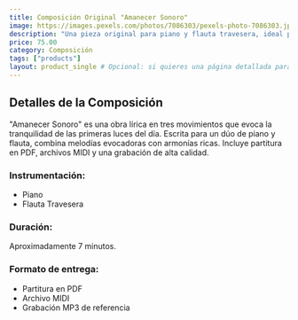 ```yaml
---
title: Composición Original "Amanecer Sonoro"
image: https://images.pexels.com/photos/7086303/pexels-photo-7086303.jpeg?auto=compress&cs=tinysrgb&w=1260&h=750&dpr=2
description: "Una pieza original para piano y flauta travesera, ideal para conciertos de cámara o estudio. Partitura completa y grabación de referencia."
price: 75.00
category: Composición
tags: ["products"] 
layout: product_single # Opcional: si quieres una página detallada para cada producto (ver siguiente punto)
---
```

## Detalles de la Composición

"Amanecer Sonoro" es una obra lírica en tres movimientos que evoca la tranquilidad de las primeras luces del día. Escrita para un dúo de piano y flauta, combina melodías evocadoras con armonías ricas. Incluye partitura en PDF, archivos MIDI y una grabación de alta calidad.

### Instrumentación:
- Piano
- Flauta Travesera

### Duración:
Aproximadamente 7 minutos.

### Formato de entrega:
- Partitura en PDF
- Archivo MIDI
- Grabación MP3 de referencia